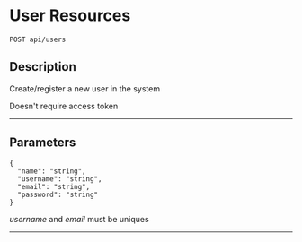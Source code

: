 # User Resources

    POST api/users

## Description
Create/register a new user in the system

Doesn't require access token

***

## Parameters

```
{
  "name": "string",
  "username": "string",
  "email": "string",
  "password": "string"
}
```

*username* and *email* must be uniques

***
